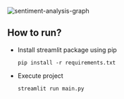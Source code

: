 ![sentiment-analysis-graph](https://github.com/aratheunseen/python-mini-apps/assets/62181222/ad8da95b-5c49-454f-b20a-993a6ce83f32)

## How to run?

- Install streamlit package using pip

      pip install -r requirements.txt

- Execute project

      streamlit run main.py
